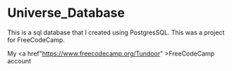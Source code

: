 # Universe_Database

This is a sql database that I created using PostgresSQL. This was a project for FreeCodeCamp.

My <a href"https://www.freecodecamp.org/Tundoor" >FreeCodeCamp</a> account
